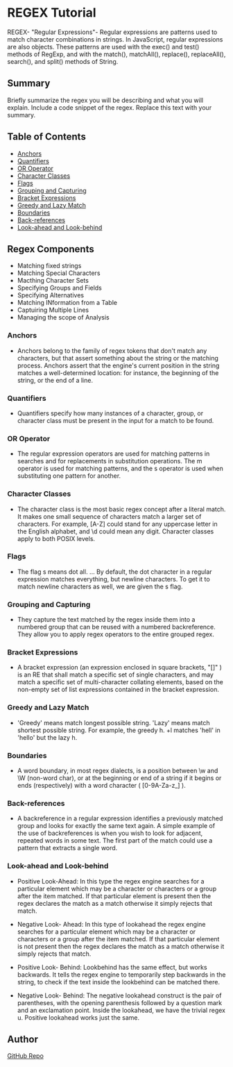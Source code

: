 # REGEX Tutorial 

REGEX- "Regular Expressions"- Regular expressions are patterns used to match character combinations in strings. In JavaScript, regular expressions are also objects. These patterns are used with the exec() and test() methods of RegExp, and with the match(), matchAll(), replace(), replaceAll(), search(), and split() methods of String. 

## Summary

Briefly summarize the regex you will be describing and what you will explain. Include a code snippet of the regex. Replace this text with your summary.

## Table of Contents

- [Anchors](#anchors)
- [Quantifiers](#quantifiers)
- [OR Operator](#or-operator)
- [Character Classes](#character-classes)
- [Flags](#flags)
- [Grouping and Capturing](#grouping-and-capturing)
- [Bracket Expressions](#bracket-expressions)
- [Greedy and Lazy Match](#greedy-and-lazy-match)
- [Boundaries](#boundaries)
- [Back-references](#back-references)
- [Look-ahead and Look-behind](#look-ahead-and-look-behind)

## Regex Components

- Matching fixed strings
- Matching Special Characters
- Macthing Character Sets 
- Specifying Groups and Fields
- Specifying Alternatives 
- Matching INformation from a Table
- Captuiring Multiple Lines 
- Managing the scope of Analysis 


### Anchors

- Anchors belong to the family of regex tokens that don't match any characters, but that assert something about the string or the matching process. Anchors assert that the engine's current position in the string matches a well-determined location: for instance, the beginning of the string, or the end of a line.

### Quantifiers

- Quantifiers specify how many instances of a character, group, or character class must be present in the input for a match to be found.


### OR Operator

- The regular expression operators are used for matching patterns in searches and for replacements in substitution operations. The m operator is used for matching patterns, and the s operator is used when substituting one pattern for another.

### Character Classes

- The character class is the most basic regex concept after a literal match. It makes one small sequence of characters match a larger set of characters. For example, [A-Z] could stand for any uppercase letter in the English alphabet, and \d could mean any digit. Character classes apply to both POSIX levels.


### Flags

- The flag s means dot all. ... By default, the dot character in a regular expression matches everything, but newline characters. To get it to match newline characters as well, we are given the s flag.

### Grouping and Capturing

- They capture the text matched by the regex inside them into a numbered group that can be reused with a numbered backreference. They allow you to apply regex operators to the entire grouped regex.

### Bracket Expressions

- A bracket expression (an expression enclosed in square brackets, "[]" ) is an RE that shall match a specific set of single characters, and may match a specific set of multi-character collating elements, based on the non-empty set of list expressions contained in the bracket expression.

### Greedy and Lazy Match

- 'Greedy' means match longest possible string. 'Lazy' means match shortest possible string. For example, the greedy h. +l matches 'hell' in 'hello' but the lazy h.

### Boundaries

- A word boundary, in most regex dialects, is a position between \w and \W (non-word char), or at the beginning or end of a string if it begins or ends (respectively) with a word character ( [0-9A-Za-z_] ).

### Back-references

- A backreference in a regular expression identifies a previously matched group and looks for exactly the same text again. A simple example of the use of backreferences is when you wish to look for adjacent, repeated words in some text. The first part of the match could use a pattern that extracts a single word.

### Look-ahead and Look-behind

- Positive Look-Ahead: In this type the regex engine searches for a particular element which may be a character or characters or a group after the item matched. If that particular element is present then the regex declares the match as a match otherwise it simply rejects that match. 

- Negative Look- Ahead: In this type of lookahead the regex engine searches for a particular element which may be a character or characters or a group after the item matched. If that particular element is not present then the regex declares the match as a match otherwise it simply rejects that match. 

- Positive Look- Behind: Lookbehind has the same effect, but works backwards. It tells the regex engine to temporarily step backwards in the string, to check if the text inside the lookbehind can be matched there.

- Negative Look- Behind: The negative lookahead construct is the pair of parentheses, with the opening parenthesis followed by a question mark and an exclamation point. Inside the lookahead, we have the trivial regex u. Positive lookahead works just the same.

## Author

<a href="https://github.com/torigonzales/challenge-17">GitHub Repo</a>

